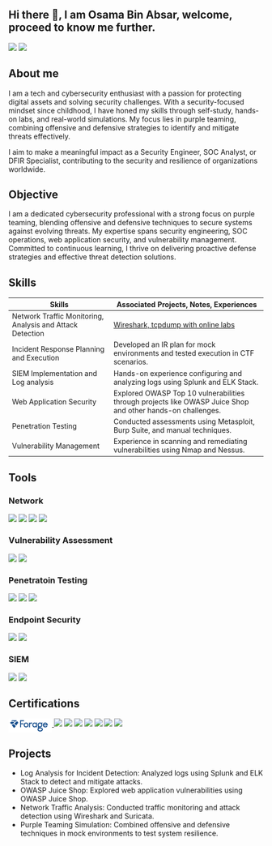 ## Hi there 👋, I am Osama Bin Absar, welcome, proceed to know me further.


<a href="https://linkedin.com/osamabinabsar/"><img src="https://img.shields.io/badge/-LinkedIn-0072b1?&style=for-the-badge&logo=linkedin&logoColor=white" /></a>
<a href="https://linktr.ee/osamabinabsar/"><img src="https://img.shields.io/badge/-Linktree-39E0D5?style=for-the-badge&logo=linktree&logoColor=white" /></a>

## About me


<!--
I call myself Tech and Cyber Security enthusiast, tinkering with technologies and security focused mindset from my childhood.

My passion in tech and security led me to develop my skills for cybersecurity, focusing on purple teaming. I am now forseeing to apply the skills I gained through different challanges and CTF's in the real world to protect assets of companies and industries from threats, specifically focused to join as a Security Engineer, SOC or DFIR.
-->
I am a tech and cybersecurity enthusiast with a passion for protecting digital assets and solving security challenges. With a security-focused mindset since childhood, I have honed my skills through self-study, hands-on labs, and real-world simulations. My focus lies in purple teaming, combining offensive and defensive strategies to identify and mitigate threats effectively.

I aim to make a meaningful impact as a Security Engineer, SOC Analyst, or DFIR Specialist, contributing to the security and resilience of organizations worldwide.



## Objective

<!--
Passionate Cybersecurity practitioner with a strong focus on purple teaming combining offensive security 
techniques with defensive strategies to identify vulnerabilities and strengthen system defences. I have hands-on 
experience in security engineering and SOC operations including log analysis, system hardening, SIEM 
monitoring. Specializing in web application security and continuously enhancing my skills through learning and 
practical labs. Enthusiastic about proactive defence and threat detection I am committed to delivering practical and 
effective security solutions.
-->

I am a dedicated cybersecurity professional with a strong focus on purple teaming, blending offensive and defensive techniques to secure systems against evolving threats. My expertise spans security engineering, SOC operations, web application security, and vulnerability management. Committed to continuous learning, I thrive on delivering proactive defense strategies and effective threat detection solutions.







## Skills

| Skills                                                         | Associated Projects, Notes, Experiences                    |
|---------------------------------------------------------------|------------------------------------------------------------| 
| Network Traffic Monitoring, Analysis and Attack Detection     |<a href="https://www.notion.so/learningselfstudy/Network-Traffic-Analysis-64730a958fde424d9767b5ee0a6efca2">Wireshark, tcpdump with online labs| 
| Incident Response Planning and Execution                       |  Developed an IR plan for mock environments and tested execution in CTF scenarios. 
| SIEM Implementation and Log analysis                          | Hands-on experience configuring and analyzing logs using Splunk and ELK Stack.
| Web Application Security	                                    | Explored OWASP Top 10 vulnerabilities through projects like OWASP Juice Shop and other hands-on challenges.
| Penetration Testing	            |   Conducted assessments using Metasploit, Burp Suite, and manual techniques.
| Vulnerability Management	  |  Experience in scanning and remediating vulnerabilities using Nmap and Nessus.





 ## Tools


 ### Network
 <div>
   <img src="https://img.shields.io/badge/-Wireshark-1679A7?style=for-the-badge&logo=Wireshark&logoColor=white"  />
   <img src="https://img.shields.io/badge/-Suricata-EF3B2D?style=for-the-badge&logo=Suricata&logoColor=white"  />
   <img src="https://img.shields.io/badge/-Zeek-ZZZBB4?style=for-the-badge&logo=Zeek&logoColor=white"  />
   <img src="https://img.shields.io/badge/-Snort-FC77C2?style=for-the-badge&logo=Snort&logoColor=white"  />
   


   
 </div>

### Vulnerability Assessment

<div>
  <img src="https://img.shields.io/badge/-Nmap-367ADF?style=for-the-badge&logo=Nmap&logoColor=white" />
  <img src="https://img.shields.io/badge/-Nessus-00BFFF?style=for-the-badge&logo=Nessus&logoColor=white" /> </div>

</div>


### Penetratoin Testing
<div>
  <img src="https://img.shields.io/badge/-Metasploit-2A3A4B?style=for-the-badge&logo=Metasploit&logoColor=white"  />
  <img src="https://img.shields.io/badge/-Burp_Suite-FF6600?style=for-the-badge&logo=Burp-Suite&logoColor=white"  />
  <img src="https://img.shields.io/badge/-John_the_Ripper-1A1A1A?style=for-the-badge&logo=John-The-Ripper&logoColor=white"  />
</div>


 
 ### Endpoint Security

<div> <img src="https://img.shields.io/badge/-OSSEC-35495E?style=for-the-badge&logo=OSSEC&logoColor=white" /> <img src="https://img.shields.io/badge/-Sysmon-0052CC?style=for-the-badge&logo=Windows&logoColor=white" /> </div>


 ### SIEM

<div> <img src="https://img.shields.io/badge/-Splunk-FD8A00?style=for-the-badge&logo=Splunk&logoColor=white" /> <img src="https://img.shields.io/badge/-ELK_Stack-005571?style=for-the-badge&logo=Elastic&logoColor=white" /> </div>


<!--
### Cloud
<div> <img src="https://img.shields.io/badge/-AWS_Security-232F3E?style=for-the-badge&logo=Amazon-AWS&logoColor=white" /> <img src="https://img.shields.io/badge/-Google_Cloud_Security-4285F4?style=for-the-badge&logo=Google-Cloud&logoColor=white" /> </div>
-->

## Certifications
<div>
  <a href="![Forage Job Simulation Internship](image.png)" target="_blank">
    <img src="image.png" alt="Forage" style="height: 27px; vertical-align: top;" />
  </a>
  <img src="https://img.shields.io/badge/-CompTIA_Security%2B-FF0000?style=for-the-badge&logo=CompTIA&logoColor=white"  />
   <img src="https://img.shields.io/badge/-CISSP-316194?style=for-the-badge&logo=ISC2&logoColor=white" />
  <img src="https://img.shields.io/badge/-TryHackMe-FF0000?style=for-the-badge&logo=TryHackMe&logoColor=808080" />
  <img src="https://img.shields.io/badge/-HackTheBox-9FEF00?style=for-the-badge&logo=HackTheBox&logoColor=white" />
  <img src="https://img.shields.io/badge/-Let's_Defend-0057A4?style=for-the-badge&logo=LetsDefend&logoColor=white" />
  <img src="https://img.shields.io/badge/-Blue_Team_Security-007FFF?style=for-the-badge&logo=Security&logoColor=white" />
  <img src="https://img.shields.io/badge/-Google_Cloud_Security_Engineer-FFFFFF?style=for-the-badge&logo=Google-Cloud&logoColor=White"  />

  
</div>


 ## Projects

- Log Analysis for Incident Detection: Analyzed logs using Splunk and ELK Stack to detect and mitigate attacks.
- OWASP Juice Shop: Explored web application vulnerabilities using OWASP Juice Shop.
- Network Traffic Analysis: Conducted traffic monitoring and attack detection using Wireshark and Suricata.
- Purple Teaming Simulation: Combined offensive and defensive techniques in mock environments to test system resilience.
<!--
**osamabinabsar/osamabinabsar** is a ✨ _special_ ✨ repository because its `README.md` (this file) appears on your GitHub profile.

Here are some ideas to get you started:

- 🔭 I’m currently working on ...
- 🌱 I’m currently learning ...
- 👯 I’m looking to collaborate on ...
- 🤔 I’m looking for help with ...
- 💬 Ask me about ...
- 📫 How to reach me: ...
- 😄 Pronouns: ...
- ⚡ Fun fact: ...
-->
